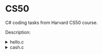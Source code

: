 # CS50
C# coding tasks from Harvard CS50 course.
<p>Description:</p>
<details>
  <summary>hello.c</summary>
  Standard hello world application :)
</details>
<details>
  <summary>cash.c</summary>
  <ul>
  <li>Write, in a file called cash.c in ~/workspace/pset1/cash/, a program that first asks the user how much change is owed and then spits out the minimum number of coins with which said change can be made.</li>
  <li>Use get_float from the CS50 Library to get the user’s input and printf from the Standard I/O library to output your answer. Assume that the only coins available are quarters (25¢), dimes (10¢), nickels (5¢), and pennies (1¢).
    <ul>
      <li> We ask that you use get_float so that you can handle dollars and cents, albeit sans dollar sign. In other words, if some customer is owed $9.75 (as in the case where a newspaper costs 25¢ but the customer pays with a $10 bill), assume that your program’s input will be 9.75 and not $9.75 or 975. However, if some customer is owed $9 exactly, assume that your program’s input will be 9.00 or just 9 but, again, not $9 or 900. Of course, by nature of floating-point values, your program will likely work with inputs like 9.0 and 9.000 as well; you need not worry about checking whether the user’s input is "formatted" like money should be.
      </li>
    </ul>
    </li>
  <li>You need not try to check whether a user’s input is too large to fit in a float. Using get_float alone will ensure that the user’s input is indeed a floating-point (or integral) value but not that it is non-negative.</li>
    
</ul>  
</details>
